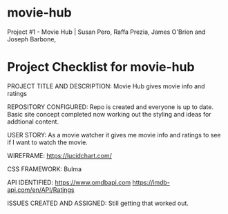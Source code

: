 # movie-hub
Project #1 - Movie Hub | Susan Pero, Raffa Prezia, James O'Brien and Joseph Barbone, 

# Project Checklist for movie-hub
PROJECT TITLE AND DESCRIPTION:
Movie Hub  gives movie info and ratings


REPOSITORY CONFIGURED:
Repo is created and everyone is up to date. Basic site concept completed now working out the styling and ideas for addtional content.


USER STORY:
As a movie watcher it gives me movie info and ratings to see if I want to watch the movie.


WIREFRAME:
https://lucidchart.com/


CSS FRAMEWORK: Bulma


API IDENTIFIED:
https://www.omdbapi.com
https://imdb-api.com/en/API/Ratings


ISSUES CREATED AND ASSIGNED:
Still getting that worked out.


